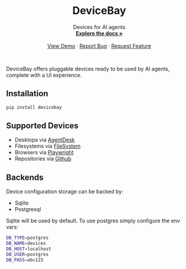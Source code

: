 <br />
<p align="center">
  <!-- <a href="https://github.com/agentsea/skillpacks">
    <img src="https://project-logo.png" alt="Logo" width="80">
  </a> -->

  <h1 align="center">DeviceBay</h1>

  <p align="center">
    Devices for AI agents
    <br />
    <a href="https://docs.hub.agentsea.ai/introduction"><strong>Explore the docs »</strong></a>
    <br />
    <br />
    <a href="https://youtu.be/exoOUUwFRB8">View Demo</a>
    ·
    <a href="https://github.com/agentsea/devicebay/issues">Report Bug</a>
    ·
    <a href="https://github.com/agentsea/devicebay/issues">Request Feature</a>
  </p>
  <br>
</p>

DeviceBay offers pluggable devices ready to be used by AI agents, complete with a UI experience.

## Installation

```sh
pip install devicebay
```

## Supported Devices

- Desktops via [AgentDesk](https://github.com/agentsea/agentdesk)
- Filesystems via [FileSystem](./devicebay/devices/filesystem.py)
- Browsers via [Playwright](./devicebay/devices/browser.py)
- Repositories via [Github](./devicebay/devices/gh.py)

## Backends

Device configuration storage can be backed by:

- Sqlite
- Postgresql

Sqlite will be used by default. To use postgres simply configure the env vars:

```sh
DB_TYPE=postgres
DB_NAME=devices
DB_HOST=localhost
DB_USER=postgres
DB_PASS=abc123
```
